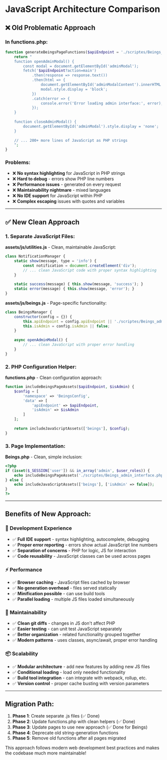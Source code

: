 # JavaScript Architecture Comparison

## ❌ Old Problematic Approach

### In functions.php:
```php
function generateBeingsPageFunctions($apiEndpoint = './scriptes/Beings_admin_interface.php') {
    return "
    function openAdminModal() {
        const modal = document.getElementById('adminModal');
        fetch('$apiEndpoint?action=main')
            .then(response => response.text())
            .then(html => {
                document.getElementById('adminModalContent').innerHTML = html;
                modal.style.display = 'block';
            })
            .catch(error => {
                console.error('Error loading admin interface:', error);
            });
    }
    
    function closeAdminModal() {
        document.getElementById('adminModal').style.display = 'none';
    }
    
    // ... 200+ more lines of JavaScript as PHP strings
    ";
}
```

### Problems:
- ❌ **No syntax highlighting** for JavaScript in PHP strings
- ❌ **Hard to debug** - errors show PHP line numbers
- ❌ **Performance issues** - generated on every request
- ❌ **Maintainability nightmare** - mixed languages
- ❌ **No IDE support** for JavaScript within PHP
- ❌ **Complex escaping** issues with quotes and variables

---

## ✅ New Clean Approach

### 1. Separate JavaScript Files:

**assets/js/utilities.js** - Clean, maintainable JavaScript:
```javascript
class NotificationManager {
    static show(message, type = 'info') {
        const notification = document.createElement('div');
        // ... clean JavaScript code with proper syntax highlighting
    }
    
    static success(message) { this.show(message, 'success'); }
    static error(message) { this.show(message, 'error'); }
}
```

**assets/js/beings.js** - Page-specific functionality:
```javascript
class BeingsManager {
    constructor(config = {}) {
        this.apiEndpoint = config.apiEndpoint || './scriptes/Beings_admin_interface.php';
        this.isAdmin = config.isAdmin || false;
    }
    
    async openAdminModal() {
        // ... clean JavaScript with proper error handling
    }
}
```

### 2. PHP Configuration Helper:

**functions.php** - Clean configuration approach:
```php
function includeBeingsPageAssets($apiEndpoint, $isAdmin) {
    $config = [
        'namespace' => 'BeingsConfig',
        'data' => [
            'apiEndpoint' => $apiEndpoint,
            'isAdmin' => $isAdmin
        ]
    ];
    
    return includeJavaScriptAssets(['beings'], $config);
}
```

### 3. Page Implementation:

**Beings.php** - Clean, simple inclusion:
```php
<?php
if (isset($_SESSION['user']) && in_array('admin', $user_roles)) {
    echo includeBeingsPageAssets('./scriptes/Beings_admin_interface.php', true);
} else {
    echo includeJavaScriptAssets(['beings'], ['isAdmin' => false]);
}
?>
```

---

## Benefits of New Approach:

### 🎯 **Development Experience**
- ✅ **Full IDE support** - syntax highlighting, autocomplete, debugging
- ✅ **Proper error reporting** - errors show actual JavaScript line numbers
- ✅ **Separation of concerns** - PHP for logic, JS for interaction
- ✅ **Code reusability** - JavaScript classes can be used across pages

### ⚡ **Performance**
- ✅ **Browser caching** - JavaScript files cached by browser
- ✅ **No generation overhead** - files served statically
- ✅ **Minification possible** - can use build tools
- ✅ **Parallel loading** - multiple JS files loaded simultaneously

### 🔧 **Maintainability**
- ✅ **Clean git diffs** - changes in JS don't affect PHP
- ✅ **Easier testing** - can unit test JavaScript separately
- ✅ **Better organization** - related functionality grouped together
- ✅ **Modern patterns** - uses classes, async/await, proper error handling

### 📦 **Scalability**
- ✅ **Modular architecture** - add new features by adding new JS files
- ✅ **Conditional loading** - load only needed functionality
- ✅ **Build tool integration** - can integrate with webpack, rollup, etc.
- ✅ **Version control** - proper cache busting with version parameters

---

## Migration Path:

1. **Phase 1**: Create separate .js files (✅ Done)
2. **Phase 2**: Update functions.php with clean helpers (✅ Done)
3. **Phase 3**: Update pages to use new approach (✅ Done for Beings)
4. **Phase 4**: Deprecate old string-generation functions
5. **Phase 5**: Remove old functions after all pages migrated

This approach follows modern web development best practices and makes the codebase much more maintainable!
